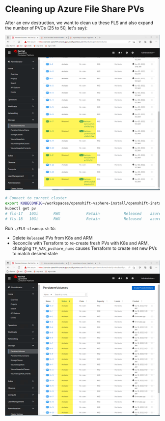 # Cleaning up Azure File Share PVs

After an env destruction, we want to clean up these FLS and also expand the number of PVCs (25 to 50, let's say):

![Cleaning up release PVCs](../_images/65.png)

```bash
# Connect to correct cluster
export KUBECONFIG=/workspaces/openshift-vsphere-install/openshift-install/secrets/arcci/auth/kubeconfig
kubectl get pv
# fls-17   10Gi       RWX            Retain           Released    azure-arc-data/backups-ksn5knj27xq5ai3t59p71yvj   azure-file              9d
# fls-18   10Gi       RWX            Retain           Released    azure-arc-data/backups-y0dksouvgavsxj1b8k6ct5xa   azure-file              9d
```

Run `./FLS-cleanup.sh` to:
* Delete `Released` PVs from K8s and ARM
* Reconcile with Terraform to re-create fresh PVs with K8s and ARM, changing `TF_VAR_pvshare_nums` causes Terraform to create net new PVs to match desired state

![PVCs post cleanup](../_images/66.png)